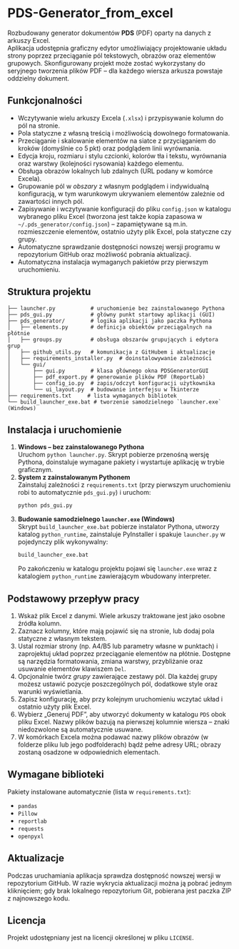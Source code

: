 # PDS-Generator_from_excel

Rozbudowany generator dokumentów **PDS** (PDF) oparty na danych z arkuszy Excel.  
Aplikacja udostępnia graficzny edytor umożliwiający projektowanie układu
strony poprzez przeciąganie pól tekstowych, obrazów oraz elementów grupowych.
Skonfigurowany projekt może zostać wykorzystany do seryjnego tworzenia plików
PDF – dla każdego wiersza arkusza powstaje oddzielny dokument.

## Funkcjonalności
- Wczytywanie wielu arkuszy Excela (`.xlsx`) i przypisywanie kolumn do pól na
  stronie.
- Pola statyczne z własną treścią i możliwością dowolnego formatowania.
- Przeciąganie i skalowanie elementów na siatce z przyciąganiem do kroków
  (domyślnie co 5 pkt) oraz podglądem linii wyrównania.
- Edycja kroju, rozmiaru i stylu czcionki, kolorów tła i tekstu, wyrównania oraz
  warstwy (kolejności rysowania) każdego elementu.
- Obsługa obrazów lokalnych lub zdalnych (URL podany w komórce Excela).
- Grupowanie pól w *obszary* z własnym podglądem i indywidualną konfiguracją,
  w tym warunkowym ukrywaniem elementów zależnie od zawartości innych pól.
- Zapisywanie i wczytywanie konfiguracji do pliku `config.json` w katalogu
  wybranego pliku Excel (tworzona jest także kopia zapasowa w
  `~/.pds_generator/config.json`) – zapamiętywane są m.in. rozmieszczenie
  elementów, ostatnio użyty plik Excel, pola statyczne czy grupy.
- Automatyczne sprawdzanie dostępności nowszej wersji programu w repozytorium
  GitHub oraz możliwość pobrania aktualizacji.
- Automatyczna instalacja wymaganych pakietów przy pierwszym uruchomieniu.

## Struktura projektu
```
├── launcher.py           # uruchomienie bez zainstalowanego Pythona
├── pds_gui.py            # główny punkt startowy aplikacji (GUI)
├── pds_generator/        # logika aplikacji jako paczka Pythona
│   ├── elements.py       # definicja obiektów przeciągalnych na płótnie
│   ├── groups.py         # obsługa obszarów grupujących i edytora grup
│   ├── github_utils.py   # komunikacja z GitHubem i aktualizacje
│   ├── requirements_installer.py  # doinstalowywanie zależności
│   └── gui/
│       ├── gui.py        # klasa głównego okna PDSGeneratorGUI
│       ├── pdf_export.py # generowanie plików PDF (ReportLab)
│       ├── config_io.py  # zapis/odczyt konfiguracji użytkownika
│       └── ui_layout.py  # budowanie interfejsu w Tkinterze
├── requirements.txt     # lista wymaganych bibliotek
└── build_launcher_exe.bat # tworzenie samodzielnego `launcher.exe` (Windows)
```

## Instalacja i uruchomienie
1. **Windows – bez zainstalowanego Pythona**  
   Uruchom `python launcher.py`. Skrypt pobierze przenośną wersję Pythona,
   doinstaluje wymagane pakiety i wystartuje aplikację w trybie graficznym.
2. **System z zainstalowanym Pythonem**  
   Zainstaluj zależności z `requirements.txt` (przy pierwszym uruchomieniu
   robi to automatycznie `pds_gui.py`) i uruchom:
   ```bash
   python pds_gui.py
   ```
3. **Budowanie samodzielnego `launcher.exe` (Windows)**  
   Skrypt `build_launcher_exe.bat` pobierze instalator Pythona, utworzy
   katalog `python_runtime`, zainstaluje PyInstaller i spakuje `launcher.py` w
   pojedynczy plik wykonywalny:
   ```bash
   build_launcher_exe.bat
   ```
   Po zakończeniu w katalogu projektu pojawi się `launcher.exe` wraz z
   katalogiem `python_runtime` zawierającym wbudowany interpreter.

## Podstawowy przepływ pracy
1. Wskaż plik Excel z danymi. Wiele arkuszy traktowane jest jako osobne
   źródła kolumn.
2. Zaznacz kolumny, które mają pojawić się na stronie, lub dodaj pola
   statyczne z własnym tekstem.
3. Ustal rozmiar strony (np. A4/B5 lub parametry własne w punktach) i
   zaprojektuj układ poprzez przeciąganie elementów na płótnie. Dostępne są
   narzędzia formatowania, zmiana warstwy, przybliżanie oraz usuwanie
   elementów klawiszem `Del`.
4. Opcjonalnie twórz *grupy* zawierające zestawy pól. Dla każdej grupy możesz
   ustawić pozycje poszczególnych pól, dodatkowe style oraz warunki
   wyświetlania.
5. Zapisz konfigurację, aby przy kolejnym uruchomieniu wczytać układ i
   ostatnio użyty plik Excel.
6. Wybierz „Generuj PDF”, aby utworzyć dokumenty w katalogu `PDS` obok pliku
   Excel. Nazwy plików bazują na pierwszej kolumnie wiersza – znaki niedozwolone
   są automatycznie usuwane.
7. W komórkach Excela można podawać nazwy plików obrazów (w folderze pliku
   lub jego podfolderach) bądź pełne adresy URL; obrazy zostaną osadzone w
   odpowiednich elementach.

## Wymagane biblioteki
Pakiety instalowane automatycznie (lista w `requirements.txt`):
- `pandas`
- `Pillow`
- `reportlab`
- `requests`
- `openpyxl`

## Aktualizacje
Podczas uruchamiania aplikacja sprawdza dostępność nowszej wersji w
repozytorium GitHub. W razie wykrycia aktualizacji można ją pobrać jednym
kliknięciem; gdy brak lokalnego repozytorium Git, pobierana jest paczka ZIP
z najnowszego kodu.

## Licencja
Projekt udostępniany jest na licencji określonej w pliku `LICENSE`.

